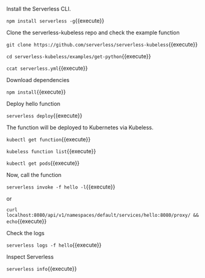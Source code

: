 Install the Serverless CLI.

`npm install serverless -g`{{execute}}

Clone the serverless-kubeless repo and check the example function

`git clone https://github.com/serverless/serverless-kubeless`{{execute}}

`cd serverless-kubeless/examples/get-python`{{execute}}

`ccat serverless.yml`{{execute}}

Download dependencies

`npm install`{{execute}}

Deploy hello function

`serverless deploy`{{execute}}

The function will be deployed to Kubernetes via Kubeless.

`kubectl get function`{{execute}}

`kubeless function list`{{execute}}

`kubectl get pods`{{execute}}

Now, call the function

`serverless invoke -f hello -l`{{execute}}

or

`curl localhost:8080/api/v1/namespaces/default/services/hello:8080/proxy/ && echo`{{execute}}

Check the logs

`serverless logs -f hello`{{execute}}

Inspect Serverless

`serverless info`{{execute}}
